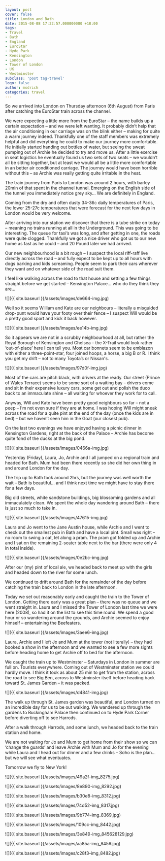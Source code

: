 ```yaml
---
layout: post
cover: false
title: London and Bath
date: 2015-08-08 17:32:57.000000000 +10:00
tags: 
- Travel
- Bath
- England
- EuroStar
- Hyde Park
- Kensington
- London
- Tower of London
- UK
- Westminster
subclass: 'post tag-travel'
logo: false
author: modrich
categories: travel
---
```

So we arrived into London on Thursday afternoon (6th August) from Paris after catching the EuroStar train across the channel.

We were expecting a little more from the EuroStar – the name builds up a certain expectation – and we were left wanting. It probably didn’t help that the air conditioning in our carriage was on the blink either – making for quite a warm journey indeed. Thankfully one of the staff members was extremely helpful and did everything he could to make our journey more comfortable. He initially started handing out bottles of water, but seeing the sweat pumping out of Archie he decided to try and move us. After a little exercise in seat logistics he eventually found us two sets of two seats – we wouldn’t all be sitting together, but at least we would all be a little more comfortable in an better air conditioned carriage. The journey would have been horrible without this – as Archie was really getting quite irritable in the heat.

The train journey from Paris to London was around 2 hours, with barley 20min of that spent in the channel tunnel. Emerging on the English side of the tunnel you immediately notice grey sky… We are definitely in England.

Coming from the dry and often dusty 34-36c daily temperatures of Paris, the lower 25-27c temperatures that were forecast for the next few days in London would be very welcome.

After arriving into our station we discover that there is a tube strike on today – meaning no trains running at all in the Underground. This was going to be interesting. The queue for taxi’s was long, and after getting in one, the roads were quite clogged. Thankfully we got a nice driver who got us to our new home as fast as he could – and 20 Pound later we had arrived.

Our new neighbourhood is a bit rough – I suspect the local riff-raff live directly across the road – and fully expect to be kept up to all hours with dogs barking and kids screaming. People seem to park their cars wherever they want and on whatever side of the road suit them.

I feel like walking across the road to that house and setting a few things straight before we get started – Kensington Palace… who do they think they are…

![]({{ site.baseurl }}/assets/images/de664-img.jpg)

Well so it seems William and Kate are our neighbours – literally a misguided drop-punt would have your footy over their fence – I suspect Will would be a pretty good sport and kick it back however.

![]({{ site.baseurl }}/assets/images/ee14b-img.jpg)

So it appears we are not in a scrubby neighbourhood at all, but rather the Royal Borough of Kensington and Chelsea – the X-Trail would look rather ‘out-of-place’ here I can tell you. Most car bonnets seem to be emblazon with either a three-point-star, four joined hoops, a horse, a big B or R. I think you get my drift – not to many Toyota’s or Nissan's.

![]({{ site.baseurl }}/assets/images/97d0f-img.jpg)

Most of the cars are pitch black, with drivers at the ready. Our street (Prince of Wales Terrace) seems to be some sort of a waiting bay – drivers come and sit in their expensive luxury cars, some get out and polish the duco back to an immaculate shine – all waiting for whoever they work for to call.

Anyway, Will and Kate have been pretty good neighbours so far – not a peep – I’m not even sure if they are at home. I was hoping Will might sneak across the road for a quite pint at the end of the day (once the kids are in bed) – but we haven’t seen him in the Goat (our closest pub).

On the last two evenings we have enjoyed having a picnic dinner in Kensington Gardens, right at the back of the Palace – Archie has become quite fond of the ducks at the big pond.

![]({{ site.baseurl }}/assets/images/0466a-img.jpg)

Yesterday (Friday), Laura, Jo, Archie and I all jumped on a regional train and headed for Bath. Mum had been there recently so she did her own thing in and around London for the day.

The trip up to Bath took around 2hrs, but the journey was well worth the wait – Bath is beautiful… and I think next time we might have to stay there for a few days.

Big old streets, white sandstone buildings, big blossoming gardens and all immaculately clean. We spent the whole day wandering around Bath – there is just so much to take in.

![]({{ site.baseurl }}/assets/images/47615-img.jpg)

Laura and Jo went to the Jane Austin house, while Archie and I went to check out the smallest pub in Bath and have a local pint. Small was right – no room to swing a cat, let along a pram. The pram got folded up and Archie and I sat on the remaining 2-seater table next to the bar (there were only 4 in total inside).

![]({{ site.baseurl }}/assets/images/0e2bc-img.jpg)

After our (my) pint of local ale, we headed back to meet up with the girls and headed down to the river for some lunch.

We continued to drift around Bath for the remainder of the day before catching the train back to London in the late afternoon.

Today we set out reasonably early and caught the train to the Tower of London. Getting there early was a great plan – there was no queue and we went straight in. Laura and I missed the Tower of London last time we were here (2008), so had it on the list to see this time round. We spend a good hour or so wandering around the grounds, and Archie seemed to enjoy himself – entertaining the Beefeaters.

![]({{ site.baseurl }}/assets/images/3aee6-img.jpg)

Laura, Archie and I left Jo and Mum at the tower (not literally) – they had booked a show in the afternoon and we wanted to see a few more sights before heading home to get Archie off to bed for the afternoon.

We caught the train up to Westminster – Saturdays in London in summer are full on. Tourists everywhere. Coming out of Westminster station we could hardly move. I think it took as about 25 min to get from the station, across the road to see Big Ben, across to Westminster itself before heading back toward St. James Garden – it was packed.

![]({{ site.baseurl }}/assets/images/d4841-img.jpg)

The walk up through St. James garden was beautiful, and London turned on an incredible day for us to be out walking. We wandered up through the gardens to Buckingham Palace then continued on to Hyde Park Corner before diverting off to see Harrods.

After a walk through Harrods, and some lunch, we headed back to the train station and home.

We are not waiting for Jo and Mum to get home from their show so we can ‘change the guards’ and leave Archie with Mum and Jo for the evening while Laura and I head out for dinner and a few drinks – Soho is the plan… but we will see what eventuates.

Tomorrow we fly to New York!

![]({{ site.baseurl }}/assets/images/49a2f-img_8275.jpg)

![]({{ site.baseurl }}/assets/images/8e890-img_8292.jpg)

![]({{ site.baseurl }}/assets/images/b30e8-img_8312.jpg)

![]({{ site.baseurl }}/assets/images/74d52-img_8317.jpg)

![]({{ site.baseurl }}/assets/images/9b774-img_8369.jpg)

![]({{ site.baseurl }}/assets/images/109cc-img_8442.jpg)

![]({{ site.baseurl }}/assets/images/3e849-img_845628129.jpg)

![]({{ site.baseurl }}/assets/images/aa85a-img_8456.jpg)

![]({{ site.baseurl }}/assets/images/c28f3-img_8482.jpg)

